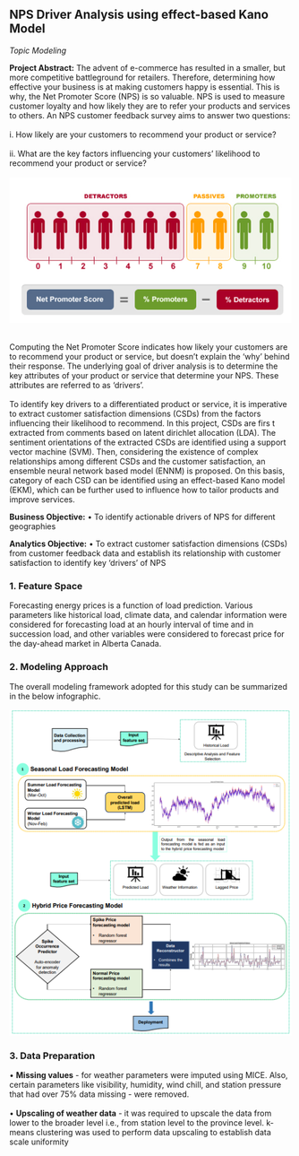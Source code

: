 ## NPS Driver Analysis using effect-based Kano Model 
*Topic Modeling*

**Project Abstract:** 
The advent of e-commerce has resulted in a smaller, but more competitive battleground for retailers. 
Therefore, determining how effective your business is at making customers happy is essential.
This is why, the Net Promoter Score (NPS) is so valuable. NPS is used to measure customer loyalty
and how likely they are to refer your products and services to others. An NPS customer feedback survey aims to answer two questions: 
<br><br>
i.	How likely are your customers to recommend your product or service?
<br><br>
ii.	What are the key factors influencing your customers’ likelihood to recommend your product or service?
<br><br>
<img src="images/nps.png?raw=true"/>
<br><br>

Computing the Net Promoter Score indicates how likely your customers are to recommend your product or service,
but doesn’t explain the ‘why’ behind their response. The underlying goal of driver analysis is to determine the
key attributes of your product or service that determine your NPS. These attributes are referred to as ‘drivers’. 
<br><br>
To identify key drivers to a differentiated product or service, it is imperative to extract customer satisfaction
dimensions (CSDs) from the factors influencing their likelihood to recommend. In this project, CSDs are firs
t extracted from comments based on latent dirichlet allocation (LDA). The sentiment orientations of the extracted 
CSDs are identified using a support vector machine (SVM). Then, considering the existence of complex relationships among different CSDs 
and the customer satisfaction, an ensemble neural network based model (ENNM) is proposed. On this basis, category of each CSD can be identified using an 
effect-based Kano model (EKM), which can be further used to influence how to tailor products and improve services.

**Business Objective:**
• To identify actionable drivers of NPS for different geographies


**Analytics Objective:**
• To extract customer satisfaction dimensions (CSDs) from customer feedback data and establish its relationship 
with customer satisfaction to identify key ‘drivers’ of NPS



### 1. Feature Space 
Forecasting energy prices is a function of load prediction. Various parameters like historical load, 
climate data, and calendar information were considered for forecasting load at an hourly interval of 
time and in succession load, and other variables were considered to forecast price for the day-ahead 
market in Alberta Canada. 

### 2. Modeling Approach 
The overall modeling framework adopted for this study can be summarized in the below infographic.
<br><br>
<img src="images/dummy_thumbnail.png?raw=true"/>

### 3. Data Preparation 
• **Missing values** - for weather parameters were imputed using MICE. Also, certain parameters like visibility, humidity, wind chill, and station pressure that had over 75% data missing - were removed.<br><br>
• **Upscaling of weather data** -  it was required to upscale the data from lower to the broader level i.e., from station level to the province level. k-means clustering was used to perform data upscaling to establish data scale uniformity 

